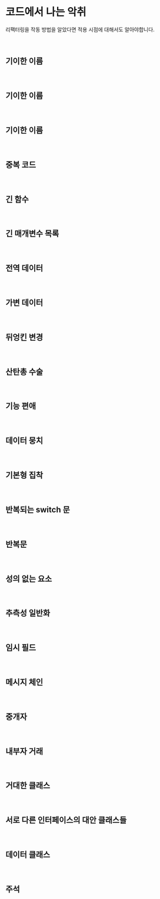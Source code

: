 # 코드에서 나는 악취

리팩터링을 작동 방법을 알았다면 적용 시점에 대해서도 알아야합니다.

<br/>

## 기이한 이름

<br/>

## 기이한 이름

<br/>

## 기이한 이름

<br/>

## 중복 코드

<br/>

## 긴 함수

<br/>

## 긴 매개변수 목록

<br/>

## 전역 데이터

<br/>

## 가변 데이터

<br/>

## 뒤엉킨 변경

<br/>

## 산탄총 수술

<br/>

## 기능 편애

<br/>

## 데이터 뭉치

<br/>

## 기본형 집착

<br/>

## 반복되는 switch 문

<br/>

## 반복문

<br/>

## 성의 없는 요소

<br/>

## 추측성 일반화

<br/>

## 임시 필드

<br/>

## 메시지 체인

<br/>

## 중개자

<br/>

## 내부자 거래

<br/>

## 거대한 클래스

<br/>

## 서로 다른 인터페이스의 대안 클래스들

<br/>

## 데이터 클래스

<br/>

## 주석
